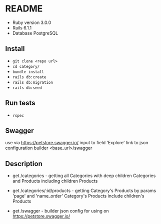 # README




* Ruby version 3.0.0
* Rails 6.1.1
* Database PostgreSQL

## Install
 
* `git clone <repo url>`
* `cd category/`
* `bundle install`
* `rails db:create`
* `rails db:migration`
* `rails db:seed`



## Run tests

* `rspec`

## Swagger

use via https://petstore.swagger.io/
input to field 'Explore' link to json configuration builder <base_url>/swagger

## Description

* get /categories - getting all Categories with deep children Categories and Products including children Products

* get /categories/:id/products - getting Category's Products by params 'page' and 'name_order' Category's Products include children's Products

* get /swagger - builder json config for using on  https://petstore.swagger.io/